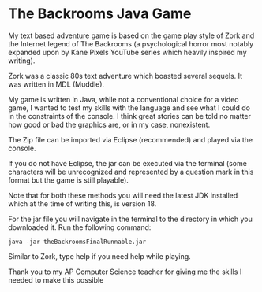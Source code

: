 # The Backrooms Java Game
My text based adventure game is based on the game play style of Zork and the Internet legend of The Backrooms (a psychological horror most notably expanded 
upon by Kane Pixels YouTube series which heavily inspired my writing). 

Zork was a classic 80s text adventure which boasted several sequels. It was written in MDL (Muddle). 

My game is written in Java, while not a conventional choice for a video game, I wanted to test my skills with the language and see what I could do in the 
constraints of the console. I think great stories can be told no matter how good or bad the graphics are, or in my case, nonexistent.

The Zip file can be imported via Eclipse (recommended) and played via the console.

If you do not have Eclipse, the jar can be executed via the terminal (some characters will be unrecognized and represented by a question mark in this format
but the game is still playable).

Note that for both these methods you will need the latest JDK installed which at the time of writing this, is version 18.

For the jar file you will navigate in the terminal to the directory in which you downloaded it. Run the following command:
```
java -jar theBackroomsFinalRunnable.jar 
```

Similar to Zork, type help if you need help while playing.

Thank you to my AP Computer Science teacher for giving me the skills I needed to make this possible
